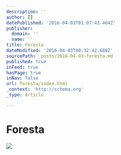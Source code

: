 ```yaml
---
description: ''
author: []
datePublished: '2016-04-03T01:07:43.464Z'
publisher:
  domain: ''
  name: ''
title: Foresta
dateModified: '2016-04-03T00:32:42.688Z'
sourcePath: _posts/2016-04-03-foresta.md
published: true
inFeed: true
hasPage: true
inNav: false
url: foresta/index.html
_context: 'http://schema.org'
_type: Article

---
```

# Foresta
![](https://the-grid-user-content.s3-us-west-2.amazonaws.com/c6ecbc95-cd37-4b39-a794-bee1b0622595.png)